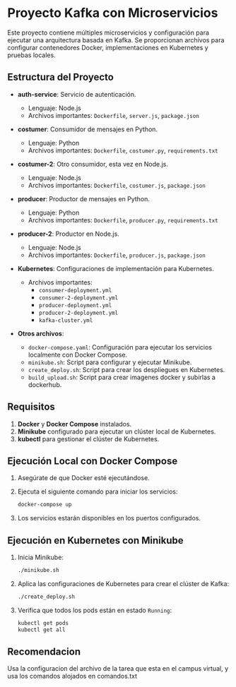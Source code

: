 
# Proyecto Kafka con Microservicios

Este proyecto contiene múltiples microservicios y configuración para ejecutar una arquitectura basada en Kafka. 
Se proporcionan archivos para configurar contenedores Docker, implementaciones en Kubernetes y pruebas locales.

## Estructura del Proyecto

- **auth-service**: Servicio de autenticación.
  - Lenguaje: Node.js
  - Archivos importantes: `Dockerfile`, `server.js`, `package.json`

- **costumer**: Consumidor de mensajes en Python.
  - Lenguaje: Python
  - Archivos importantes: `Dockerfile`, `costumer.py`, `requirements.txt`

- **costumer-2**: Otro consumidor, esta vez en Node.js.
  - Lenguaje: Node.js
  - Archivos importantes: `Dockerfile`, `costumer.js`, `package.json`

- **producer**: Productor de mensajes en Python.
  - Lenguaje: Python
  - Archivos importantes: `Dockerfile`, `producer.py`, `requirements.txt`

- **producer-2**: Productor en Node.js.
  - Lenguaje: Node.js
  - Archivos importantes: `Dockerfile`, `producer.js`, `package.json`

- **Kubernetes**: Configuraciones de implementación para Kubernetes.
  - Archivos importantes:
    - `consumer-deployment.yml`
    - `consumer-2-deployment.yml`
    - `producer-deployment.yml`
    - `producer-2-deployment.yml`
    - `kafka-cluster.yml`

- **Otros archivos**:
  - `docker-compose.yaml`: Configuración para ejecutar los servicios localmente con Docker Compose.
  - `minikube.sh`: Script para configurar y ejecutar Minikube.
  - `create_deploy.sh`: Script para crear los despliegues en Kubernetes.
  - `build_upload.sh`: Script para crear imagenes docker y subirlas a dockerhub.

## Requisitos

1. **Docker** y **Docker Compose** instalados.
2. **Minikube** configurado para ejecutar un clúster local de Kubernetes.
3. **kubectl** para gestionar el clúster de Kubernetes.

## Ejecución Local con Docker Compose

1. Asegúrate de que Docker esté ejecutándose.
2. Ejecuta el siguiente comando para iniciar los servicios:

   ```bash
   docker-compose up
   ```

3. Los servicios estarán disponibles en los puertos configurados.

## Ejecución en Kubernetes con Minikube

1. Inicia Minikube:

   ```bash
   ./minikube.sh
   ```

2. Aplica las configuraciones de Kubernetes para crear el clúster de Kafka:

   ```bash
   ./create_deploy.sh
   ```



3. Verifica que todos los pods están en estado `Running`:

   ```bash
   kubectl get pods
   kubectl get all
   ```

## Recomendacion

Usa la configuracion del archivo de la tarea que esta en el campus virtual, y usa los comandos alojados en comandos.txt
